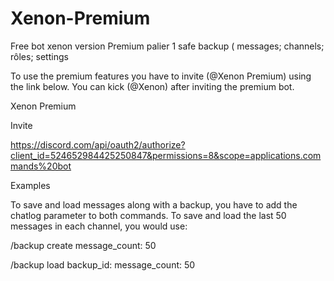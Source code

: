 # Xenon-Premium
Free bot xenon version  Premium palier 1 safe backup ( messages; channels; rôles; settings




To use the premium features you have to invite (@Xenon Premium) using the link below. You can kick (@Xenon) after inviting the premium bot.

Xenon Premium

Invite

https://discord.com/api/oauth2/authorize?client_id=524652984425250847&permissions=8&scope=applications.commands%20bot

Examples

To save and load messages along with a backup, you have to add the chatlog parameter to both commands. To save and load the last 50 messages in each channel, you would use:

/backup create message_count: 50

/backup load backup_id: <backup-id> message_count: 50
